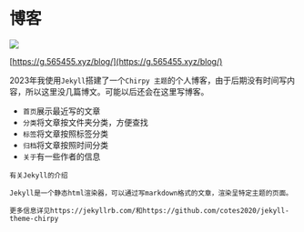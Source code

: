 # 博客

![](https://s2.loli.net/2025/06/19/27Nz68mCJGKuPxF.png)

[https://g.565455.xyz/blog/](https://g.565455.xyz/blog/)

2023年我使用`Jekyll`搭建了一个`Chirpy 主题`的个人博客，由于后期没有时间写内容，所以这里没几篇博文。可能以后还会在这里写博客。

- `首页`展示最近写的文章
- `分类`将文章按文件夹分类，方便查找
- `标签`将文章按照标签分类
- `归档`将文章按照时间分类
- `关于`有一些作者的信息

```{tip}
有关Jekyll的介绍

Jekyll是一个静态html渲染器，可以通过写markdown格式的文章，渲染呈特定主题的页面。

更多信息详见https://jekyllrb.com/和https://github.com/cotes2020/jekyll-theme-chirpy
```
